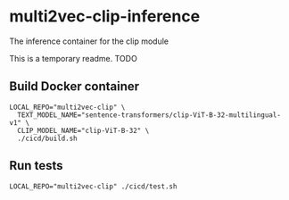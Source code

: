 # multi2vec-clip-inference
The inference container for the clip module

This is a temporary readme. TODO

## Build Docker container

```
LOCAL_REPO="multi2vec-clip" \
  TEXT_MODEL_NAME="sentence-transformers/clip-ViT-B-32-multilingual-v1" \
  CLIP_MODEL_NAME="clip-ViT-B-32" \
  ./cicd/build.sh

```

## Run tests

```
LOCAL_REPO="multi2vec-clip" ./cicd/test.sh
```
